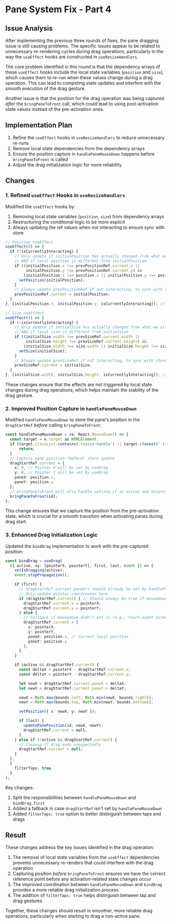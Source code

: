 # Pane System Fix - Part 4

## Issue Analysis

After implementing the previous three rounds of fixes, the pane dragging issue is still causing problems. The specific issues appear to be related to unnecessary re-rendering cycles during drag operations, particularly in the way the `useEffect` hooks are constructed in `useResizeHandlers`.

The core problem identified in this round is that the dependency arrays of these `useEffect` hooks include the local state variables (`position` and `size`), which causes them to re-run when these values change during a drag operation. This can lead to competing state updates and interfere with the smooth execution of the drag gesture.

Another issue is that the position for the drag operation was being captured *after* the `bringPaneToFront` call, which could lead to using post-activation state values instead of the pre-activation ones.

## Implementation Plan

1. Refine the `useEffect` hooks in `useResizeHandlers` to reduce unnecessary re-runs
2. Remove local state dependencies from the dependency arrays
3. Ensure the position capture in `handlePaneMouseDown` happens before `bringPaneToFront` is called
4. Adjust the drag initialization logic for more reliability

## Changes

### 1. Refined `useEffect` Hooks in `useResizeHandlers`

Modified the `useEffect` hooks by:
1. Removing local state variables (`position`, `size`) from dependency arrays
2. Restructuring the conditional logic to be more explicit
3. Always updating the ref values when not interacting to ensure sync with store

```typescript
// Position useEffect
useEffect(() => {
  if (!isCurrentlyInteracting) {
    // Only update if initialPosition has actually changed from what we already know
    // AND if local position is different from initialPosition
    if ((initialPosition.x !== prevPositionRef.current.x ||
         initialPosition.y !== prevPositionRef.current.y) &&
        (initialPosition.x !== position.x || initialPosition.y !== position.y)) {
      setPosition(initialPosition);
    }
    // Always update prevPositionRef if not interacting, to sync with store if it changed
    prevPositionRef.current = initialPosition;
  }
}, [initialPosition.x, initialPosition.y, isCurrentlyInteracting]); // Removed position.x, position.y

// Size useEffect
useEffect(() => {
  if (!isCurrentlyInteracting) {
    // Only update if initialSize has actually changed from what we already know
    // AND if local size is different from initialSize
    if ((initialSize.width !== prevSizeRef.current.width || 
         initialSize.height !== prevSizeRef.current.height) &&
        (initialSize.width !== size.width || initialSize.height !== size.height)) {
      setSize(initialSize);
    }
    // Always update prevSizeRef if not interacting, to sync with store if it changed
    prevSizeRef.current = initialSize;
  }
}, [initialSize.width, initialSize.height, isCurrentlyInteracting]); // Removed size.width, size.height
```

These changes ensure that the effects are not triggered by local state changes during drag operations, which helps maintain the stability of the drag gesture.

### 2. Improved Position Capture in `handlePaneMouseDown`

Modified `handlePaneMouseDown` to store the pane's position in the `dragStartRef` *before* calling `bringPaneToFront`:

```typescript
const handlePaneMouseDown = (e: React.MouseEvent) => {
  const target = e.target as HTMLElement;
  if (target.classList.contains('resize-handle') || target.closest('.title-bar-button-container')) {
      return;
  }
  // Capture pane position *before* store update
  dragStartRef.current = {
    x: 0, // Pointer X will be set by useDrag
    y: 0, // Pointer Y will be set by useDrag
    paneX: position.x,
    paneY: position.y
  };
  // bringPaneToFront will also handle setting it as active and ensures correct z-index.
  bringPaneToFront(id);
};
```

This change ensures that we capture the position from the pre-activation state, which is crucial for a smooth transition when activating panes during drag start.

### 3. Enhanced Drag Initialization Logic

Updated the `bindDrag` implementation to work with the pre-captured position:

```typescript
const bindDrag = useDrag(
  ({ active, xy: [pointerX, pointerY], first, last, event }) => {
    setIsDragging(active);
    event.stopPropagation();

    if (first) {
      // dragStartRef.current.paneX/Y should already be set by handlePaneMouseDown
      // Only update pointer coordinates here
      if (dragStartRef.current) { // Should always be true if mousedown happened on title bar
        dragStartRef.current.x = pointerX;
        dragStartRef.current.y = pointerY;
      } else {
        // Fallback if mousedown didn't set it (e.g., touch event directly triggering useDrag)
        dragStartRef.current = {
          x: pointerX,
          y: pointerY,
          paneX: position.x, // Current local position
          paneY: position.y
        };
      }
    }

    if (active && dragStartRef.current) {
      const deltaX = pointerX - dragStartRef.current.x;
      const deltaY = pointerY - dragStartRef.current.y;

      let newX = dragStartRef.current.paneX + deltaX;
      let newY = dragStartRef.current.paneY + deltaY;

      newX = Math.max(bounds.left, Math.min(newX, bounds.right));
      newY = Math.max(bounds.top, Math.min(newY, bounds.bottom));

      setPosition({ x: newX, y: newY });

      if (last) {
        updatePanePosition(id, newX, newY);
        dragStartRef.current = null;
      }
    } else if (!active && dragStartRef.current) { 
      // Cleanup if drag ends unexpectedly
      dragStartRef.current = null;
    }
  },
  {
    filterTaps: true,
  }
);
```

Key changes:
1. Split the responsibilities between `handlePaneMouseDown` and `bindDrag.first`
2. Added a fallback in case `dragStartRef` isn't set by `handlePaneMouseDown`
3. Added `filterTaps: true` option to better distinguish between taps and drags

## Result

These changes address the key issues identified in the drag operation:

1. The removal of local state variables from the `useEffect` dependencies prevents unnecessary re-renders that could interfere with the drag operation
2. Capturing position *before* `bringPaneToFront` ensures we have the correct reference point before any activation-related state changes occur
3. The improved coordination between `handlePaneMouseDown` and `bindDrag` provides a more reliable drag initialization process
4. The addition of `filterTaps: true` helps distinguish between tap and drag gestures

Together, these changes should result in smoother, more reliable drag operations, particularly when starting to drag a non-active pane.